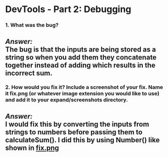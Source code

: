 # DevTools - Part 2: Debugging

### 1. What was the bug?
*Answer:*  
The bug is that the inputs are being stored as a string so when you add them they concatenate together instead of adding which results in the incorrect sum.
---
### 2. How would you fix it? Include a screenshot of your fix. Name it fix.png (or whatever image extension you would like to use) and add it to your expand/screenshots directory.
*Answer:*  
I would fix this by converting the inputs from strings to numbers before passing them to calculateSum(). I did this by using Number() like shown in [fix.png](../../expand/screenshots/fix.png)
---
